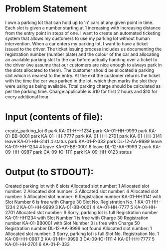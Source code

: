 # Problem Statement
I own a parking lot that can hold up to 'n' cars at any given point in time. Each slot is
given a number starting at 1 increasing with increasing distance from the entry point
in steps of one. I want to create an automated ticketing system that allows my
customers to use my parking lot without human intervention.
When a car enters my parking lot, I want to have a ticket issued to the driver. The
ticket issuing process includes us documenting the registration number (number
plate) and the colour of the car and allocating an available parking slot to the car
before actually handing over a ticket to the driver (we assume that our customers are
nice enough to always park in the slots allocated to them). The customer should be
allocated a parking slot which is nearest to the entry. At the exit the customer returns
the ticket with the time the car was parked in the lot, which then marks the slot they
were using as being available. Total parking charge should be calculated as per the
parking time. Charge applicable is $10 for first 2 hours and $10 for every additional
hour.

# Input (contents of file):
create_parking_lot 6
park KA-01-HH-1234
park KA-01-HH-9999
park KA-01-BB-0001
park KA-01-HH-7777
park KA-01-HH-2701
park KA-01-HH-3141
leave KA-01-HH-3141 4
status
park KA-01-P-333
park DL-12-AA-9999
leave KA-01-HH-1234 4
leave KA-01-BB-0001 6
leave DL-12-AA-9999 2
park KA-09-HH-0987
park CA-09-IO-1111
park KA-09-HH-0123
status

# Output (to STDOUT):
Created parking lot with 6 slots
Allocated slot number: 1
Allocated slot number: 2
Allocated slot number: 3
Allocated slot number: 4
Allocated slot number: 5
Allocated slot number: 6
Registration number KA-01-HH3141 with Slot Number 6 is free with Charge 30
Slot No. Registration No.
1 KA-01-HH-1234
2 KA-01-HH-9999
3 KA-01-BB-0001
4 KA-01-HH-7777
5 KA-01-HH-2701
Allocated slot number: 6
Sorry, parking lot is full
Registration number KA-01-HH1234 with Slot Number 1 is free with Charge 30
Registration number KA-01-BB0001 with Slot Number 3 is free with Charge 50
Registration number DL-12-AA-9999 not found
Allocated slot number: 1
Allocated slot number: 3
Sorry, parking lot is full
Slot No. Registration No.
1 KA-09-HH-0987
2 KA-01-HH-9999
3 CA-09-IO-1111
4 KA-01-HH-7777
5 KA-01-HH-2701
6 KA-01-P-333
